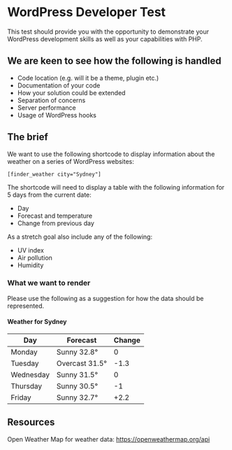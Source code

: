 # WordPress Developer Test

This test should provide you with the opportunity to demonstrate your WordPress development skills as well as your capabilities with PHP.

## We are keen to see how the following is handled

* Code location (e.g. will it be a theme, plugin etc.)
* Documentation of your code
* How your solution could be extended
* Separation of concerns
* Server performance
* Usage of WordPress hooks

## The brief

We want to use the following shortcode to display information about the weather on a series of WordPress websites:

`[finder_weather city="Sydney"]`

The shortcode will need to display a table with the following information for 5 days from the current date:

* Day
* Forecast and temperature
* Change from previous day

As a stretch goal also include any of the following:

* UV index
* Air pollution
* Humidity

### What we want to render

Please use the following as a suggestion for how the data should be represented.

#### Weather for Sydney

| Day       | Forecast           | Change  |
| --------- | ------------------ | ------- |
| Monday    | Sunny 32.8&deg;    | 0       |
| Tuesday   | Overcast 31.5&deg; | -1.3    |
| Wednesday | Sunny 31.5&deg;    | 0       |
| Thursday  | Sunny 30.5&deg;    | -1      |
| Friday    | Sunny 32.7&deg;    | +2.2    |

## Resources

Open Weather Map for weather data: https://openweathermap.org/api
